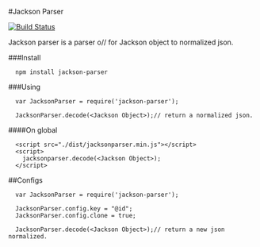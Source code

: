 #Jackson Parser

[![Build Status](https://travis-ci.org/luizstacio/JacksonParser.svg?branch=master)](https://travis-ci.org/luizstacio/JacksonParser)

Jackson parser is a parser o// for Jackson object to normalized json.

###Install
```
  npm install jackson-parser
```

###Using
```
  var JacksonParser = require('jackson-parser');

  JacksonParser.decode(<Jackson Object>);// return a normalized json.
```
####On global
```
  <script src="./dist/jacksonparser.min.js"></script>
  <script>
    jacksonparser.decode(<Jackson Object>);
  </script>
```

##Configs
```
  var JacksonParser = require('jackson-parser');

  JacksonParser.config.key = "@id";
  JacksonParser.config.clone = true;

  JacksonParser.decode(<Jackson Object>);// return a new json normalized.
```
